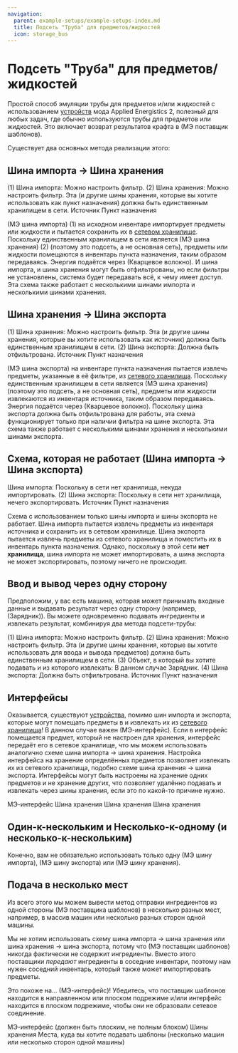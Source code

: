 ```yaml
---
navigation:
  parent: example-setups/example-setups-index.md
  title: Подсеть "Труба" для предметов/жидкостей
  icon: storage_bus
---
```


# Подсеть "Труба" для предметов/жидкостей

Простой способ эмуляции трубы для предметов и/или жидкостей с использованием [устройств](../ae2-mechanics/devices.md) мода Applied Energistics 2, полезный для любых задач, где обычно используются трубы для предметов или жидкостей.
Это включает возврат результатов крафта в <ItemLink id="pattern_provider" /> (МЭ поставщик шаблонов).

Существует два основных метода реализации этого:

## Шина импорта -> Шина хранения

<GameScene zoom="6" background="transparent">
  <ImportStructure src="../assets/assemblies/import_storage_pipe.snbt" />

<BoxAnnotation color="#dddddd" min="3.7 0 0" max="4 1 1">
        (1) Шина импорта: Можно настроить фильтр.
  </BoxAnnotation>

<BoxAnnotation color="#dddddd" min="1 0 0" max="1.3 1 1">
        (2) Шина хранения: Можно настроить фильтр. Эта (и другие шины хранения, которые вы хотите использовать как пункт назначения)
        должна быть единственным хранилищем в сети.
  </BoxAnnotation>

<DiamondAnnotation pos="4.5 0.5 0.5" color="#00ff00">
        Источник
    </DiamondAnnotation>

<DiamondAnnotation pos="0.5 0.5 0.5" color="#00ff00">
        Пункт назначения
    </DiamondAnnotation>

  <IsometricCamera yaw="195" pitch="30" />
</GameScene>

<ItemLink id="import_bus" /> (МЭ шина импорта) (1) на исходном инвентаре импортирует предметы или жидкости и пытается сохранить их в [сетевом хранилище](../ae2-mechanics/import-export-storage.md).
Поскольку единственным хранилищем в сети является <ItemLink id="storage_bus" /> (МЭ шина хранения) (2) (поэтому это подсеть, а не основная сеть), предметы или жидкости
помещаются в инвентарь пункта назначения, таким образом передаваясь. Энергия подаётся через <ItemLink id="quartz_fiber" /> (Кварцевое волокно).
И шина импорта, и шина хранения могут быть отфильтрованы, но если фильтры не установлены, система будет передавать всё, к чему имеет доступ.
Эта схема также работает с несколькими шинами импорта и несколькими шинами хранения.

## Шина хранения -> Шина экспорта

<GameScene zoom="6" background="transparent">
  <ImportStructure src="../assets/assemblies/storage_export_pipe.snbt" />

<BoxAnnotation color="#dddddd" min="3.7 0 0" max="4 1 1">
        (1) Шина хранения: Можно настроить фильтр. Эта (и другие шины хранения, которые вы хотите использовать как источник)
        должна быть единственным хранилищем в сети.
  </BoxAnnotation>

<BoxAnnotation color="#dddddd" min="1 0 0" max="1.3 1 1">
        (2) Шина экспорта: Должна быть отфильтрована.
  </BoxAnnotation>

<DiamondAnnotation pos="4.5 0.5 0.5" color="#00ff00">
        Источник
    </DiamondAnnotation>

<DiamondAnnotation pos="0.5 0.5 0.5" color="#00ff00">
        Пункт назначения
    </DiamondAnnotation>

  <IsometricCamera yaw="195" pitch="30" />
</GameScene>

<ItemLink id="export_bus" /> (МЭ шина экспорта) на инвентаре пункта назначения пытается извлечь предметы, указанные в её фильтре, из [сетевого хранилища](../ae2-mechanics/import-export-storage.md).
Поскольку единственным хранилищем в сети является <ItemLink id="storage_bus" /> (МЭ шина хранения) (поэтому это подсеть, а не основная сеть), предметы или жидкости
извлекаются из инвентаря источника, таким образом передаваясь. Энергия подаётся через <ItemLink id="quartz_fiber" /> (Кварцевое волокно).
Поскольку шина экспорта должна быть отфильтрована для работы, эта схема функционирует только при наличии фильтра на шине экспорта.
Эта схема также работает с несколькими шинами хранения и несколькими шинами экспорта.

## Схема, которая не работает (Шина импорта -> Шина экспорта)

<GameScene zoom="6" background="transparent">
  <ImportStructure src="../assets/assemblies/import_export_pipe.snbt" />

<BoxAnnotation color="#dd3333" min="3.7 0 0" max="4 1 1">
        Шина импорта: Поскольку в сети нет хранилища, некуда импортировать.
  </BoxAnnotation>

<BoxAnnotation color="#dd3333" min="1 0 0" max="1.3 1 1">
        (2) Шина экспорта: Поскольку в сети нет хранилища, нечего экспортировать.
  </BoxAnnotation>

<DiamondAnnotation pos="4.5 0.5 0.5" color="#ff0000">
        Источник
    </DiamondAnnotation>

<DiamondAnnotation pos="0.5 0.5 0.5" color="#ff0000">
        Пункт назначения
    </DiamondAnnotation>

  <IsometricCamera yaw="195" pitch="30" />
</GameScene>

Схема с использованием только шины импорта и шины экспорта не работает. Шина импорта пытается извлечь предметы из инвентаря источника
и сохранить их в сетевом хранилище. Шина экспорта пытается извлечь предметы из сетевого хранилища и поместить их
в инвентарь пункта назначения. Однако, поскольку в этой сети **нет хранилища**, шина импорта не может импортировать,
а шина экспорта не может экспортировать, поэтому ничего не происходит.

## Ввод и вывод через одну сторону

Предположим, у вас есть машина, которая может принимать входные данные и выдавать результат через одну сторону (например, <ItemLink id="charger" /> (Зарядник)).
Вы можете одновременно подавать ингредиенты и извлекать результат, комбинируя два метода подсети-трубы:

<GameScene zoom="6" background="transparent">
  <ImportStructure src="../assets/assemblies/import_storage_export_pipe.snbt" />

<BoxAnnotation color="#dddddd" min="4 1 1" max="5 1.3 2">
        (1) Шина импорта: Можно настроить фильтр.
  </BoxAnnotation>

<BoxAnnotation color="#dddddd" min="2 1 1" max="3 1.3 2">
        (2) Шина хранения: Можно настроить фильтр. Эта (и другие шины хранения, которые вы хотите использовать для ввода и вывода предметов)
        должна быть единственным хранилищем в сети.
  </BoxAnnotation>

<BoxAnnotation color="#dddddd" min="2 0 1" max="3 1 2">
        (3) Объект, в который вы хотите подавать и из которого извлекать: В данном случае Зарядник.
  </BoxAnnotation>

<BoxAnnotation color="#dddddd" min="0 1 1" max="1 1.3 2">
        (4) Шина экспорта: Должна быть отфильтрована.
  </BoxAnnotation>

<DiamondAnnotation pos="4.5 0.5 1.5" color="#00ff00">
        Источник
    </DiamondAnnotation>

<DiamondAnnotation pos="0.5 0.5 1.5" color="#00ff00">
        Пункт назначения
    </DiamondAnnotation>

  <IsometricCamera yaw="195" pitch="30" />
</GameScene>

## Интерфейсы

Оказывается, существуют [устройства](../ae2-mechanics/devices.md), помимо шин импорта и экспорта, которые могут помещать предметы в
и извлекать их из [сетевого хранилища](../ae2-mechanics/import-export-storage.md)!
В данном случае важен <ItemLink id="interface" /> (МЭ-интерфейс). Если в интерфейс помещается предмет, который не настроен для хранения, интерфейс
передаёт его в сетевое хранилище, что мы можем использовать аналогично схеме шина импорта -> шина хранения. Настройка интерфейса на
хранение определённых предметов позволяет извлекать их из сетевого хранилища, подобно схеме шина хранения -> шина экспорта. Интерфейсы могут быть настроены
на хранение одних предметов и не хранение других, что позволяет удалённо подавать и извлекать через шины хранения, если это по какой-то причине нужно.

<GameScene zoom="6" background="transparent">
<ImportStructure src="../assets/assemblies/interface_pipes.snbt" />

<BoxAnnotation color="#dddddd" min="3.7 0 0" max="4 1 1">
        МЭ-интерфейс
  </BoxAnnotation>

<BoxAnnotation color="#dddddd" min="1 0 0" max="1.3 1 1">
        Шина хранения
  </BoxAnnotation>

<BoxAnnotation color="#dddddd" min="3.7 0 2" max="4 1 3">
        Шина хранения
  </BoxAnnotation>

<BoxAnnotation color="#dddddd" min="0 1 2" max="1 1.3 3">
        Шина хранения
  </BoxAnnotation>

<IsometricCamera yaw="195" pitch="30" />
</GameScene>

## Один-к-нескольким и Несколько-к-одному (и несколько-к-нескольким)

Конечно, вам не обязательно использовать только одну <ItemLink id="import_bus" /> (МЭ шину импорта), <ItemLink id="export_bus" /> (МЭ шину экспорта) или <ItemLink id="storage_bus" /> (МЭ шину хранения).

<GameScene zoom="3" background="transparent">
<ImportStructure src="../assets/assemblies/many_to_many_pipe.snbt" />

<IsometricCamera yaw="185" pitch="30" />
</GameScene>

## Подача в несколько мест

Из всего этого мы можем вывести метод отправки ингредиентов из одной стороны <ItemLink id="pattern_provider" /> (МЭ поставщика шаблонов) в несколько
разных мест, например, в массив машин или несколько разных сторон одной машины.

Мы не хотим использовать схему шина импорта -> шина хранения или шина хранения -> шина экспорта, потому что <ItemLink id="pattern_provider" /> (МЭ поставщик шаблонов) никогда
фактически не содержит ингредиенты. Вместо этого поставщики *передают* ингредиенты в соседние инвентари, поэтому нам нужен
соседний инвентарь, который также может импортировать предметы.

Это похоже на... <ItemLink id="interface" /> (МЭ-интерфейс)!
Убедитесь, что поставщик шаблонов находится в направленном или плоском подрежиме и/или интерфейс находится в плоском подрежиме, чтобы они не образовали сетевое
соединение.

<GameScene zoom="6" background="transparent">
<ImportStructure src="../assets/assemblies/provider_interface_storage.snbt" />

<BoxAnnotation color="#dddddd" min="2.7 0 1" max="3 1 2">
        МЭ-интерфейс (должен быть плоским, не полным блоком)
  </BoxAnnotation>

<BoxAnnotation color="#dddddd" min="1 0 0" max="1.3 1 4">
        Шины хранения
  </BoxAnnotation>

<BoxAnnotation color="#dddddd" min="0 0 0" max="1 1 4">
        Места, куда вы хотите подавать шаблоны (несколько машин или несколько сторон одной машины)
  </BoxAnnotation>

<IsometricCamera yaw="185" pitch="30" />
</GameScene>